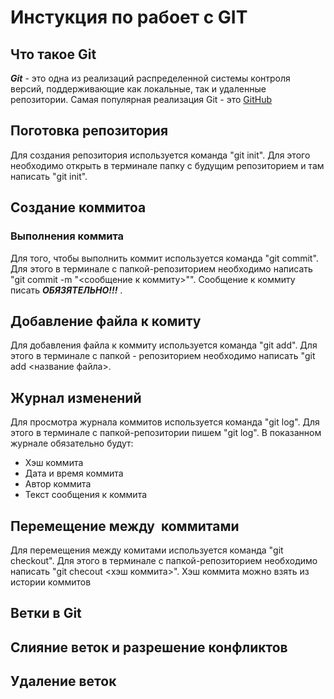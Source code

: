 # Инстукция по рабоет с GIT

## Что такое Git
***Git*** - это одна из реализаций распределенной системы контроля версий, поддерживающие как локальные, так и удаленные репозитории. Самая популярная реализация Git - это [GitHub](https://github.com)

## Поготовка репозитория
Для создания репозитория используется команда "git init". Для этого необходимо открыть в терминале папку с будущим репозиторием и там написать "git init".

## Создание коммитоа

### Выполнения коммита
Для того, чтобы выполнить коммит используется команда "git commit". Для этого в терминале с папкой-репозиторием необходимо написать "git commit -m "<сообщение к коммиту>"". Сообщение к коммиту писать ***ОБЯЗЯТЕЛЬНО!!!*** .

## Добавление файла к комиту
Для добавления файла к коммиту используется команда "git add". Для этого в терминале с папкой - репозиторием необходимо написать "git add <название файла>.

## Журнал изменений 
Для просмотра журнала коммитов используется команда "git log". Для этого в терминале с папкой-репозитории пишем "git log". В показанном журнале обязательно будут:
* Хэш коммита 
* Дата и время коммита
* Автор коммита
* Текст сообщения к коммита

## Перемещение между  коммитами
Для перемещения между комитами используется команда "git checkout". Для этого в терминале с папкой-репозиторием необходимо написать "git checout <хэш коммита>". Хэш коммита можно взять из истории коммитов

## Ветки в Git

## Слияние веток и разрешение конфликтов

## Удаление веток